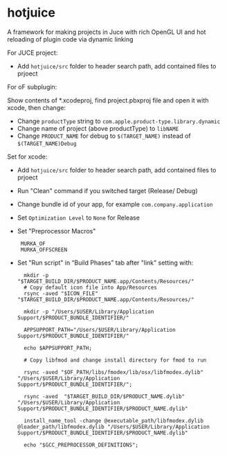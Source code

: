 
# hotjuice
A framework for making projects in Juce with rich OpenGL UI and hot reloading of plugin code via dynamic linking

For JUCE project:
 - Add `hotjuice/src` folder to header search path, add contained files to prjoect

For oF subplugin:

Show contents of *.xcodeproj, find project.pbxproj file and open it with xcode, then change: 

 - Change `productType` string to  `com.apple.product-type.library.dynamic`
 - Change name of project (above productType) to  `libNAME`
 - Change `PRODUCT_NAME` for debug to  `$(TARGET_NAME)` instead of `$(TARGET_NAME)Debug`

Set for xcode:

 - Add `hotjuice/src` folder to header search path, add contained files to prjoect
 - Run "Clean" command if you switched target (Release/ Debug)
 - Change bundle id of your app, for example `com.company.application`
 - Set `Optimization Level` to `None` for Release
 - Set "Preprocessor Macros"

		MURKA_OF
		MURKA_OFFSCREEN

- Set "Run script" in “Build Phases” tab after "link" setting with:

		mkdir -p "$TARGET_BUILD_DIR/$PRODUCT_NAME.app/Contents/Resources/"
		# Copy default icon file into App/Resources
		rsync -aved "$ICON_FILE" "$TARGET_BUILD_DIR/$PRODUCT_NAME.app/Contents/Resources/"

		mkdir -p "/Users/$USER/Library/Application Support/$PRODUCT_BUNDLE_IDENTIFIER/"

		APPSUPPORT_PATH="/Users/$USER/Library/Application Support/$PRODUCT_BUNDLE_IDENTIFIER/"

		echo $APPSUPPORT_PATH;

		# Copy libfmod and change install directory for fmod to run

		rsync -aved "$OF_PATH/libs/fmodex/lib/osx/libfmodex.dylib" "/Users/$USER/Library/Application Support/$PRODUCT_BUNDLE_IDENTIFIER/";

		rsync -aved  "$TARGET_BUILD_DIR/$PRODUCT_NAME.dylib" "/Users/$USER/Library/Application Support/$PRODUCT_BUNDLE_IDENTIFIER/$PRODUCT_NAME.dylib"

		install_name_tool -change @executable_path/libfmodex.dylib    @loader_path/libfmodex.dylib "/Users/$USER/Library/Application Support/$PRODUCT_BUNDLE_IDENTIFIER/$PRODUCT_NAME.dylib" 

		echo "$GCC_PREPROCESSOR_DEFINITIONS";

